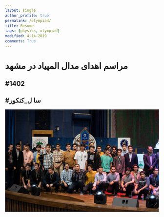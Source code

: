 ```yaml
---
layout: single
author_profile: true
permalink: /olympiad/
title: Resume
tags: [physics, olympiad]
modified: 4-14-2019
comments: True
---
```

# مراسم اهدای مدال المپیاد در مشهد 
## #1402
## #سا ل_کنکور
![اهدای مدال المپیاد](.\assets\images\ehda_medal_mashhad.jpg)
